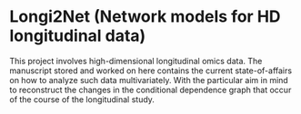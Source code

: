 # Longi2Net (Network models for HD longitudinal data)

This project involves high-dimensional longitudinal omics data. The manuscript stored and worked on here contains the current state-of-affairs on how to analyze such data multivariately. With the particular aim in mind to reconstruct the changes in the conditional dependence graph that occur of the course of the longitudinal study.

